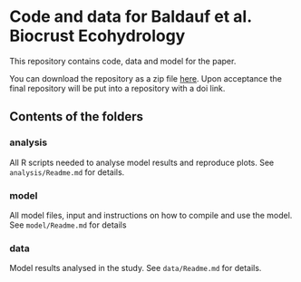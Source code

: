 # Code and data for Baldauf et al. Biocrust Ecohydrology

This repository contains code, data and model for the paper.

You can download the repository as a zip file [here](https://github.com/selinaZitrone/Baldauf_et_al_Biocrust_Ecohydrology/releases/tag/v1). Upon acceptance the final repository will be put into a repository with a doi link.

## Contents of the folders

### analysis

All R scripts needed to analyse model results and reproduce plots.
See `analysis/Readme.md` for details.

### model

All model files, input and instructions on how to compile and use the model.
See `model/Readme.md` for details

### data

Model results analysed in the study. See `data/Readme.md` for details.

